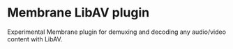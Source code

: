 # Membrane LibAV plugin
Experimental Membrane plugin for demuxing and decoding any audio/video content with LibAV.
